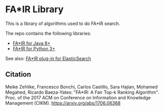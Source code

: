 # FA*IR Library

This is a library of algorithms used to do FA*IR search.

The repo contains the following libraries:

- [FA*IR for Java 8+](https://github.com/fair-search/fairsearch-core/tree/master/java)
- [FA*IR for Python 3+](https://github.com/fair-search/fairsearch-core/tree/master/java)

See also: [FA*IR plug-in for ElasticSearch](https://github.com/fair-search/fairsearch-elasticsearch-plugin)

## Citation

Meike Zehlike, Francesco Bonchi, Carlos Castillo, Sara Hajian, Mohamed Megahed, Ricardo Baeza-Yates: "FA*IR: A Fair Top-k Ranking Algorithm". Proc. of the 2017 ACM on Conference on Information and Knowledge Management (CIKM). https://arxiv.org/abs/1706.06368
